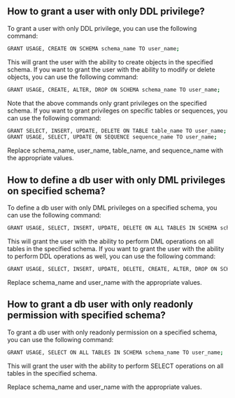 ## How to grant a user with only DDL privilege?

To grant a user with only DDL privilege, you can use the following command:

```sh
GRANT USAGE, CREATE ON SCHEMA schema_name TO user_name;
```

This will grant the user with the ability to create objects in the specified schema. If you want to grant the user with the ability to modify or delete objects, you can use the following command:

```sh
GRANT USAGE, CREATE, ALTER, DROP ON SCHEMA schema_name TO user_name;
```

Note that the above commands only grant privileges on the specified schema. If you want to grant privileges on specific tables or sequences, you can use the following command:

```sh
GRANT SELECT, INSERT, UPDATE, DELETE ON TABLE table_name TO user_name;
GRANT USAGE, SELECT, UPDATE ON SEQUENCE sequence_name TO user_name;
```

Replace schema_name, user_name, table_name, and sequence_name with the appropriate values.

## How to define a db user with only DML privileges on specified schema?

To define a db user with only DML privileges on a specified schema, you can use the following command:

```sh
GRANT USAGE, SELECT, INSERT, UPDATE, DELETE ON ALL TABLES IN SCHEMA schema_name TO user_name;
```

This will grant the user with the ability to perform DML operations on all tables in the specified schema. If you want to grant the user with the ability to perform DDL operations as well, you can use the following command:

```sh
GRANT USAGE, SELECT, INSERT, UPDATE, DELETE, CREATE, ALTER, DROP ON SCHEMA schema_name TO user_name;
```

Replace schema_name and user_name with the appropriate values.

## How to grant a db user with only readonly permission with specified schema?

To grant a db user with only readonly permission on a specified schema, you can use the following command:

```sh
GRANT USAGE, SELECT ON ALL TABLES IN SCHEMA schema_name TO user_name;
```

This will grant the user with the ability to perform SELECT operations on all tables in the specified schema.

Replace schema_name and user_name with the appropriate values.